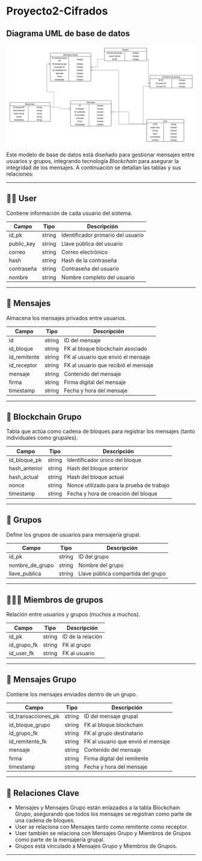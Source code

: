 # Proyecto2-Cifrados

## Diagrama UML de base de datos

![Diagrama de red](diagrama.png)


Este modelo de base de datos está diseñado para gestionar mensajes entre usuarios y grupos, integrando tecnología *Blockchain* para asegurar la integridad de los mensajes. A continuación se detallan las tablas y sus relaciones:

---

## 🧑‍💼 User

Contiene información de cada usuario del sistema.

| Campo       | Tipo   | Descripción                        |
| ----------- | ------ | ---------------------------------- |
| id\_pk      | string | Identificador primario del usuario |
| public\_key | string | Llave pública del usuario          |
| correo      | string | Correo electrónico                 |
| hash        | string | Hash de la contraseña              |
| contraseña  | string | Contraseña del usuario             |
| nombre      | string | Nombre completo del usuario        |

---

## 💬 Mensajes

Almacena los mensajes privados entre usuarios.

| Campo         | Tipo   | Descripción                          |
| ------------- | ------ | ------------------------------------ |
| id            | string | ID del mensaje                       |
| id\_bloque    | string | FK al bloque blockchain asociado     |
| id\_remitente | string | FK al usuario que envió el mensaje   |
| id\_receptor  | string | FK al usuario que recibió el mensaje |
| mensaje       | string | Contenido del mensaje                |
| firma         | string | Firma digital del mensaje            |
| timestamp     | string | Fecha y hora del mensaje             |

---

## 🧱 Blockchain Grupo

Tabla que actúa como cadena de bloques para registrar los mensajes (tanto individuales como grupales).

| Campo          | Tipo   | Descripción                               |
| -------------- | ------ | ----------------------------------------- |
| id\_bloque\_pk | string | Identificador único del bloque            |
| hash\_anterior | string | Hash del bloque anterior                  |
| hash\_actual   | string | Hash del bloque actual                    |
| nonce          | string | Nonce utilizado para la prueba de trabajo |
| timestamp      | string | Fecha y hora de creación del bloque       |

---

## 👥 Grupos

Define los grupos de usuarios para mensajería grupal.

| Campo             | Tipo   | Descripción                        |
| ----------------- | ------ | ---------------------------------- |
| id\_pk            | string | ID del grupo                       |
| nombre\_de\_grupo | string | Nombre del grupo                   |
| llave\_publica    | string | Llave pública compartida del grupo |

---

## 🧑‍🤝‍🧑 Miembros de grupos

Relación entre usuarios y grupos (muchos a muchos).

| Campo         | Tipo   | Descripción       |
| ------------- | ------ | ----------------- |
| id\_pk        | string | ID de la relación |
| id\_grupo\_fk | string | FK al grupo       |
| id\_user\_fk  | string | FK al usuario     |

---

## 🧾 Mensajes Grupo

Contiene los mensajes enviados dentro de un grupo.

| Campo                 | Tipo   | Descripción                        |
| --------------------- | ------ | ---------------------------------- |
| id\_transacciones\_pk | string | ID del mensaje grupal              |
| id\_bloque\_grupo     | string | FK al bloque blockchain            |
| id\_grupo\_fk         | string | FK al grupo destinatario           |
| id\_remitente\_fk     | string | FK al usuario que envió el mensaje |
| mensaje               | string | Contenido del mensaje              |
| firma                 | string | Firma digital del remitente        |
| timestamp             | string | Fecha y hora del mensaje           |

---

## 🔄 Relaciones Clave

* Mensajes y Mensajes Grupo están enlazados a la tabla Blockchain Grupo, asegurando que todos los mensajes se registran como parte de una cadena de bloques.
* User se relaciona con Mensajes tanto como remitente como receptor.
* User también se relaciona con Mensajes Grupo y Miembros de Grupos como parte de la mensajería grupal.
* Grupos está vinculado a Mensajes Grupo y Miembros de Grupos.

---
